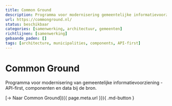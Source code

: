 ```yaml
---
title: Common Ground
description: Programma voor modernisering gemeentelijke informatievoorziening
url: https://commonground.nl/
status: beschikbaar
categories: [samenwerking, architectuur, gemeenten]
richtlijnen: [samenwerking]
gebaande_paden: []
tags: [architecture, municipalities, components, API-first]
---
```


# Common Ground

Programma voor modernisering van gemeentelijke informatievoorziening - API-first, componenten en data bij de bron.

[→ Naar Common Ground]({{ page.meta.url }}){ .md-button }
